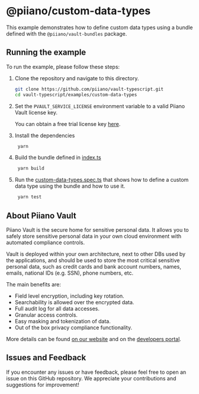 # @piiano/custom-data-types

This example demonstrates how to define custom data types using a bundle defined with the `@piiano/vault-bundles` package.

## Running the example

To run the example, please follow these steps:

1. Clone the repository and navigate to this directory.
   ```bash
   git clone https://github.com/piiano/vault-typescript.git
   cd vault-typescript/examples/custom-data-types
   ```
2. Set the `PVAULT_SERVICE_LICENSE` environment variable to a valid Piiano Vault license key.

   You can obtain a free trial license key [here](https://piiano.com/docs/getting-started/).
3. Install the dependencies
   ```bash
    yarn
    ```
4. Build the bundle defined in [index.ts](./src/Findex.ts)
   ```bash
    yarn build
    ```
   
5. Run the [custom-data-types.spec.ts](./test/custom-data-types.spec.ts) that shows how to define a custom data type using the bundle and how to use it.
   ```bash
    yarn test
    ```

## About Piiano Vault

Piiano Vault is the secure home for sensitive personal data. It allows you to safely store sensitive personal data in your own cloud environment with automated compliance controls.

Vault is deployed within your own architecture, next to other DBs used by the applications, and should be used to store the most critical sensitive personal data, such as credit cards and bank account numbers, names, emails, national IDs (e.g. SSN), phone numbers, etc.

The main benefits are:

- Field level encryption, including key rotation.
- Searchability is allowed over the encrypted data.
- Full audit log for all data accesses.
- Granular access controls.
- Easy masking and tokenization of data.
- Out of the box privacy compliance functionality.

More details can be found [on our website](https://piiano.com/pii-data-privacy-vault/) and on the [developers portal](https://piiano.com/docs/).

## Issues and Feedback

If you encounter any issues or have feedback, please feel free to open an issue on this GitHub repository. We appreciate your contributions and suggestions for improvement!

